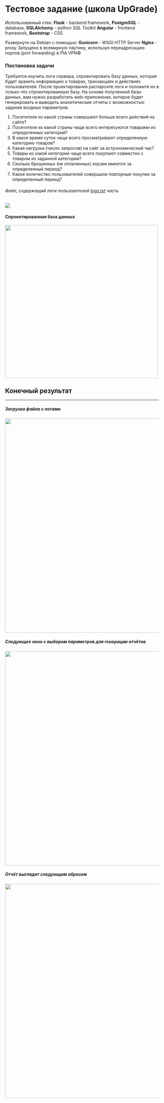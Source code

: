 # Тестовое задание (школа UpGrade)
Использованный стек:
**Flask** - backend framework, **PostgreSQL** - database, **SQLAlchemy** - python SQL Toolkit
**Angular** - frontend framework, **Bootstrap** - CSS

Развернуто на Debian с помощью:
**Gunicorn** -  WSGI HTTP Server
**Nginx** - proxy
Запущено в всемирную паутину, используя переадресацию портов (port forwarding) в PIA VPN&copy;


### Постановка задачи
Требуется изучить логи сервера, спроектировать базу данных, которая будет хранить информацию о товарах, транзакциях и действиях пользователей. После проектирования распарсите логи и положите их в только что спроектированную базу. На основе полученной базы данных, вам нужно разработать web-приложение, которое будет генерировать и выводить аналитические отчеты с возможностью задания входных параметров.
1. Посетители из какой страны совершают больше всего действий на сайте?
2. Посетители из какой страны чаще всего интересуются товарами из определенных категорий?
3. В какое время суток чаще всего просматривают определенную категорию товаров?
4. Какая нагрузка (число запросов) на сайт за астрономический час?
5. Товары из какой категории чаще всего покупают совместно с товаром из заданной категории?
6. Сколько брошенных (не оплаченных) корзин имеется за определенный период?
7. Какое количество пользователей совершали повторные покупки за определенный период?


###### Файл, содержащий логи пользователей [logs.txt](https://drive.google.com/file/d/1-cRbNsHkG5q2ZQ1mpYm1Q5WeRGqX15VQ/view) часть
<img src="https://i.imgur.com/r1SFHhK.png"/>

#### Спроектированная база данных
<img src="https://i.imgur.com/0Yh1iLh.png" width="500"/>


## Конечный результат
------------
##### Загрузка файла с логами
<img src= "https://i.imgur.com/giD9OAi.png"  width="700"/>

##### Следующее окно с выбором параметров для генерации отчётов
<img src= "https://i.imgur.com/yAyu79s.png"  width="700" />

##### Отчёт выглядит следующим образом
<img src= "https://i.imgur.com/hpDQ5e6.png" width="700" />
